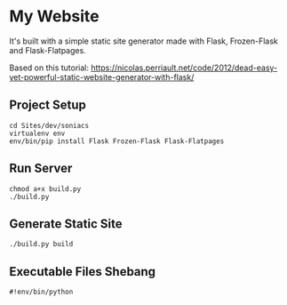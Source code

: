 # My Website

It's built with a simple static site generator made with Flask, Frozen-Flask and Flask-Flatpages.

Based on this tutorial: https://nicolas.perriault.net/code/2012/dead-easy-yet-powerful-static-website-generator-with-flask/

## Project Setup
	cd Sites/dev/soniacs
	virtualenv env
	env/bin/pip install Flask Frozen-Flask Flask-Flatpages

## Run Server
	chmod a+x build.py
	./build.py

## Generate Static Site
	./build.py build

## Executable Files Shebang
	#!env/bin/python
